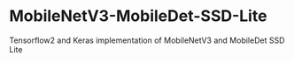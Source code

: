 # MobileNetV3-MobileDet-SSD-Lite
Tensorflow2 and Keras implementation of MobileNetV3 and MobileDet SSD Lite
